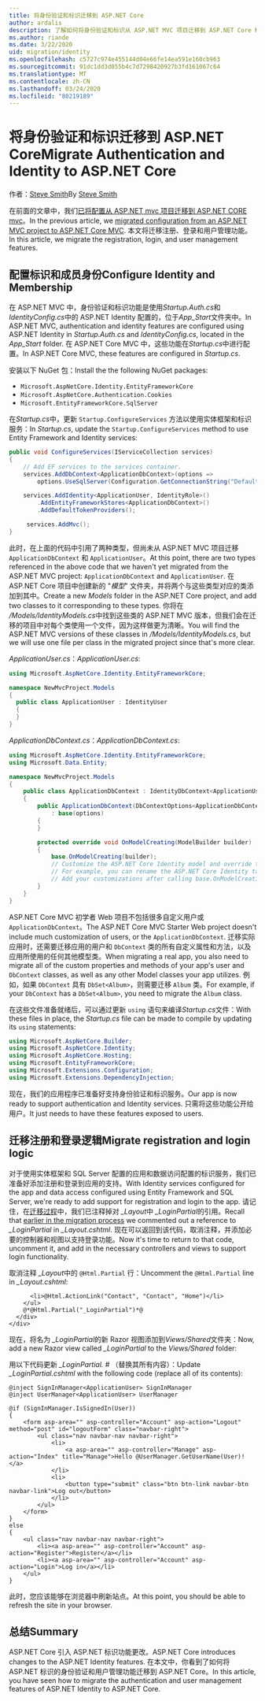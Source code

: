 ```yaml
---
title: 将身份验证和标识迁移到 ASP.NET Core
author: ardalis
description: 了解如何将身份验证和标识从 ASP.NET MVC 项目迁移到 ASP.NET Core MVC 项目。
ms.author: riande
ms.date: 3/22/2020
uid: migration/identity
ms.openlocfilehash: c5727c974e455144d04e66fe14ea591e160cb963
ms.sourcegitcommit: 91dc1dd3d055b4c7d7298420927b3fd161067c64
ms.translationtype: MT
ms.contentlocale: zh-CN
ms.lasthandoff: 03/24/2020
ms.locfileid: "80219189"
---
```

# <a name="migrate-authentication-and-identity-to-aspnet-core"></a><span data-ttu-id="2c2a6-103">将身份验证和标识迁移到 ASP.NET Core</span><span class="sxs-lookup"><span data-stu-id="2c2a6-103">Migrate Authentication and Identity to ASP.NET Core</span></span>

<span data-ttu-id="2c2a6-104">作者：[Steve Smith](https://ardalis.com/)</span><span class="sxs-lookup"><span data-stu-id="2c2a6-104">By [Steve Smith](https://ardalis.com/)</span></span>

<span data-ttu-id="2c2a6-105">在前面的文章中，我们[已将配置从 ASP.NET mvc 项目迁移到 ASP.NET CORE mvc](xref:migration/configuration)。</span><span class="sxs-lookup"><span data-stu-id="2c2a6-105">In the previous article, we [migrated configuration from an ASP.NET MVC project to ASP.NET Core MVC](xref:migration/configuration).</span></span> <span data-ttu-id="2c2a6-106">本文将迁移注册、登录和用户管理功能。</span><span class="sxs-lookup"><span data-stu-id="2c2a6-106">In this article, we migrate the registration, login, and user management features.</span></span>

## <a name="configure-identity-and-membership"></a><span data-ttu-id="2c2a6-107">配置标识和成员身份</span><span class="sxs-lookup"><span data-stu-id="2c2a6-107">Configure Identity and Membership</span></span>

<span data-ttu-id="2c2a6-108">在 ASP.NET MVC 中，身份验证和标识功能是使用*Startup.Auth.cs*和*IdentityConfig.cs*中的 ASP.NET Identity 配置的，位于*App_Start*文件夹中。</span><span class="sxs-lookup"><span data-stu-id="2c2a6-108">In ASP.NET MVC, authentication and identity features are configured using ASP.NET Identity in *Startup.Auth.cs* and *IdentityConfig.cs*, located in the *App_Start* folder.</span></span> <span data-ttu-id="2c2a6-109">在 ASP.NET Core MVC 中，这些功能在*Startup.cs*中进行配置。</span><span class="sxs-lookup"><span data-stu-id="2c2a6-109">In ASP.NET Core MVC, these features are configured in *Startup.cs*.</span></span>

<span data-ttu-id="2c2a6-110">安装以下 NuGet 包：</span><span class="sxs-lookup"><span data-stu-id="2c2a6-110">Install the the following NuGet packages:</span></span>

* `Microsoft.AspNetCore.Identity.EntityFrameworkCore`
* `Microsoft.AspNetCore.Authentication.Cookies`
* `Microsoft.EntityFrameworkCore.SqlServer`

<span data-ttu-id="2c2a6-111">在*Startup.cs*中，更新 `Startup.ConfigureServices` 方法以使用实体框架和标识服务：</span><span class="sxs-lookup"><span data-stu-id="2c2a6-111">In *Startup.cs*, update the `Startup.ConfigureServices` method to use Entity Framework and Identity services:</span></span>

```csharp
public void ConfigureServices(IServiceCollection services)
{
    // Add EF services to the services container.
    services.AddDbContext<ApplicationDbContext>(options =>
        options.UseSqlServer(Configuration.GetConnectionString("DefaultConnection")));

    services.AddIdentity<ApplicationUser, IdentityRole>()
        .AddEntityFrameworkStores<ApplicationDbContext>()
        .AddDefaultTokenProviders();

     services.AddMvc();
}
```

<span data-ttu-id="2c2a6-112">此时，在上面的代码中引用了两种类型，但尚未从 ASP.NET MVC 项目迁移 `ApplicationDbContext` 和 `ApplicationUser`。</span><span class="sxs-lookup"><span data-stu-id="2c2a6-112">At this point, there are two types referenced in the above code that we haven't yet migrated from the ASP.NET MVC project: `ApplicationDbContext` and `ApplicationUser`.</span></span> <span data-ttu-id="2c2a6-113">在 ASP.NET Core 项目中创建新的 "*模型*" 文件夹，并将两个与这些类型对应的类添加到其中。</span><span class="sxs-lookup"><span data-stu-id="2c2a6-113">Create a new *Models* folder in the ASP.NET Core project, and add two classes to it corresponding to these types.</span></span> <span data-ttu-id="2c2a6-114">你将在 */Models/IdentityModels.cs*中找到这些类的 ASP.NET MVC 版本，但我们会在迁移的项目中对每个类使用一个文件，因为这样做更为清晰。</span><span class="sxs-lookup"><span data-stu-id="2c2a6-114">You will find the ASP.NET MVC versions of these classes in */Models/IdentityModels.cs*, but we will use one file per class in the migrated project since that's more clear.</span></span>

<span data-ttu-id="2c2a6-115">*ApplicationUser.cs*：</span><span class="sxs-lookup"><span data-stu-id="2c2a6-115">*ApplicationUser.cs*:</span></span>

```csharp
using Microsoft.AspNetCore.Identity.EntityFrameworkCore;

namespace NewMvcProject.Models
{
  public class ApplicationUser : IdentityUser
  {
  }
}
```

<span data-ttu-id="2c2a6-116">*ApplicationDbContext.cs*：</span><span class="sxs-lookup"><span data-stu-id="2c2a6-116">*ApplicationDbContext.cs*:</span></span>

```csharp
using Microsoft.AspNetCore.Identity.EntityFrameworkCore;
using Microsoft.Data.Entity;

namespace NewMvcProject.Models
{
    public class ApplicationDbContext : IdentityDbContext<ApplicationUser>
    {
        public ApplicationDbContext(DbContextOptions<ApplicationDbContext> options)
            : base(options)
        {
        }

        protected override void OnModelCreating(ModelBuilder builder)
        {
            base.OnModelCreating(builder);
            // Customize the ASP.NET Core Identity model and override the defaults if needed.
            // For example, you can rename the ASP.NET Core Identity table names and more.
            // Add your customizations after calling base.OnModelCreating(builder);
        }
    }
}
```

<span data-ttu-id="2c2a6-117">ASP.NET Core MVC 初学者 Web 项目不包括很多自定义用户或 `ApplicationDbContext`。</span><span class="sxs-lookup"><span data-stu-id="2c2a6-117">The ASP.NET Core MVC Starter Web project doesn't include much customization of users, or the `ApplicationDbContext`.</span></span> <span data-ttu-id="2c2a6-118">迁移实际应用时，还需要迁移应用的用户和 `DbContext` 类的所有自定义属性和方法，以及应用所使用的任何其他模型类。</span><span class="sxs-lookup"><span data-stu-id="2c2a6-118">When migrating a real app, you also need to migrate all of the custom properties and methods of your app's user and `DbContext` classes, as well as any other Model classes your app utilizes.</span></span> <span data-ttu-id="2c2a6-119">例如，如果 `DbContext` 具有 `DbSet<Album>`，则需要迁移 `Album` 类。</span><span class="sxs-lookup"><span data-stu-id="2c2a6-119">For example, if your `DbContext` has a `DbSet<Album>`, you need to migrate the `Album` class.</span></span>

<span data-ttu-id="2c2a6-120">在这些文件准备就绪后，可以通过更新 `using` 语句来编译*Startup.cs*文件：</span><span class="sxs-lookup"><span data-stu-id="2c2a6-120">With these files in place, the *Startup.cs* file can be made to compile by updating its `using` statements:</span></span>

```csharp
using Microsoft.AspNetCore.Builder;
using Microsoft.AspNetCore.Identity;
using Microsoft.AspNetCore.Hosting;
using Microsoft.EntityFrameworkCore;
using Microsoft.Extensions.Configuration;
using Microsoft.Extensions.DependencyInjection;
```

<span data-ttu-id="2c2a6-121">现在，我们的应用程序已准备好支持身份验证和标识服务。</span><span class="sxs-lookup"><span data-stu-id="2c2a6-121">Our app is now ready to support authentication and Identity services.</span></span> <span data-ttu-id="2c2a6-122">只需将这些功能公开给用户。</span><span class="sxs-lookup"><span data-stu-id="2c2a6-122">It just needs to have these features exposed to users.</span></span>

## <a name="migrate-registration-and-login-logic"></a><span data-ttu-id="2c2a6-123">迁移注册和登录逻辑</span><span class="sxs-lookup"><span data-stu-id="2c2a6-123">Migrate registration and login logic</span></span>

<span data-ttu-id="2c2a6-124">对于使用实体框架和 SQL Server 配置的应用和数据访问配置的标识服务，我们已准备好添加注册和登录到应用的支持。</span><span class="sxs-lookup"><span data-stu-id="2c2a6-124">With Identity services configured for the app and data access configured using Entity Framework and SQL Server, we're ready to add support for registration and login to the app.</span></span> <span data-ttu-id="2c2a6-125">请记住，在[迁移过程](xref:migration/mvc#migrate-the-layout-file)中，我们已注释掉对 *_Layout*中 *_LoginPartial*的引用。</span><span class="sxs-lookup"><span data-stu-id="2c2a6-125">Recall that [earlier in the migration process](xref:migration/mvc#migrate-the-layout-file) we commented out a reference to *_LoginPartial* in *_Layout.cshtml*.</span></span> <span data-ttu-id="2c2a6-126">现在可以返回到该代码，取消注释，并添加必要的控制器和视图以支持登录功能。</span><span class="sxs-lookup"><span data-stu-id="2c2a6-126">Now it's time to return to that code, uncomment it, and add in the necessary controllers and views to support login functionality.</span></span>

<span data-ttu-id="2c2a6-127">取消注释 *_Layout*中的 `@Html.Partial` 行：</span><span class="sxs-lookup"><span data-stu-id="2c2a6-127">Uncomment the `@Html.Partial` line in *_Layout.cshtml*:</span></span>

```cshtml
      <li>@Html.ActionLink("Contact", "Contact", "Home")</li>
    </ul>
    @*@Html.Partial("_LoginPartial")*@
  </div>
</div>
```

<span data-ttu-id="2c2a6-128">现在，将名为 *_LoginPartial*的新 Razor 视图添加到*Views/Shared*文件夹：</span><span class="sxs-lookup"><span data-stu-id="2c2a6-128">Now, add a new Razor view called *_LoginPartial* to the *Views/Shared* folder:</span></span>

<span data-ttu-id="2c2a6-129">用以下代码更新 *_LoginPartial.* # （替换其所有内容）：</span><span class="sxs-lookup"><span data-stu-id="2c2a6-129">Update *_LoginPartial.cshtml* with the following code (replace all of its contents):</span></span>

```cshtml
@inject SignInManager<ApplicationUser> SignInManager
@inject UserManager<ApplicationUser> UserManager

@if (SignInManager.IsSignedIn(User))
{
    <form asp-area="" asp-controller="Account" asp-action="Logout" method="post" id="logoutForm" class="navbar-right">
        <ul class="nav navbar-nav navbar-right">
            <li>
                <a asp-area="" asp-controller="Manage" asp-action="Index" title="Manage">Hello @UserManager.GetUserName(User)!</a>
            </li>
            <li>
                <button type="submit" class="btn btn-link navbar-btn navbar-link">Log out</button>
            </li>
        </ul>
    </form>
}
else
{
    <ul class="nav navbar-nav navbar-right">
        <li><a asp-area="" asp-controller="Account" asp-action="Register">Register</a></li>
        <li><a asp-area="" asp-controller="Account" asp-action="Login">Log in</a></li>
    </ul>
}
```

<span data-ttu-id="2c2a6-130">此时，您应该能够在浏览器中刷新站点。</span><span class="sxs-lookup"><span data-stu-id="2c2a6-130">At this point, you should be able to refresh the site in your browser.</span></span>

## <a name="summary"></a><span data-ttu-id="2c2a6-131">总结</span><span class="sxs-lookup"><span data-stu-id="2c2a6-131">Summary</span></span>

<span data-ttu-id="2c2a6-132">ASP.NET Core 引入 ASP.NET 标识功能更改。</span><span class="sxs-lookup"><span data-stu-id="2c2a6-132">ASP.NET Core introduces changes to the ASP.NET Identity features.</span></span> <span data-ttu-id="2c2a6-133">在本文中，你看到了如何将 ASP.NET 标识的身份验证和用户管理功能迁移到 ASP.NET Core。</span><span class="sxs-lookup"><span data-stu-id="2c2a6-133">In this article, you have seen how to migrate the authentication and user management features of ASP.NET Identity to ASP.NET Core.</span></span>

